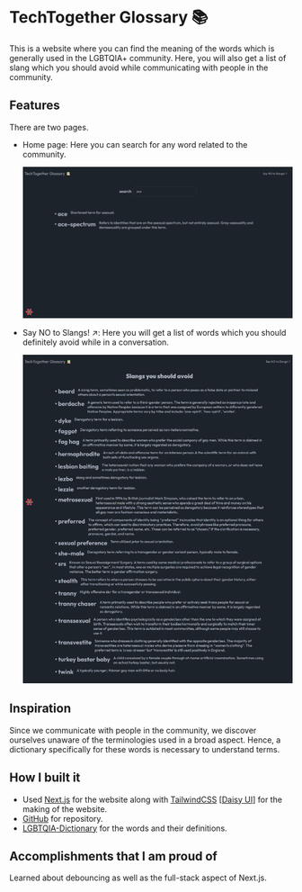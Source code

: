 # TechTogether Glossary 📚

This is a website where you can find the meaning of the words which is generally used in the LGBTQIA+ community. Here, you will also get a list of slang which you should avoid while communicating with people in the community.

## Features

There are two pages.

- Home page: Here you can search for any word related to the community.

  ![image](/public/images/home.png)

- Say NO to Slangs! ↗: Here you will get a list of words which you should definitely avoid while in a conversation.

  ![image](/public/images/no-slangs.png)

## Inspiration

Since we communicate with people in the community, we discover ourselves unaware of the terminologies used in a broad aspect. Hence, a dictionary specifically for these words is necessary to understand terms.

## How I built it

- Used [Next.js](https://nextjs.org/) for the website along with [TailwindCSS](https://tailwindcss.com/) [[Daisy UI](https://daisyui.com/)] for the making of the website.
- [GitHub](https://github.com/lostgirljourney/TechTogether-Glossary) for repository.
- [LGBTQIA-Dictionary](https://rainbowcenter.uconn.edu/wp-content/uploads/sites/2262/2019/01/LGBTQIA-Dictionary-FINAL-Spring-18.pdf) for the words and their definitions.

## Accomplishments that I am proud of

Learned about debouncing as well as the full-stack aspect of Next.js.
